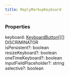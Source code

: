 ```yaml
---
title: ReplyMarkupKeyboard
---
```


### Properties

<div class="flex flex-col gap-3"><div><div class="flex gap-2"><div class="font-mono p" id="p_keyboard" data-anchor><span class="font-bold">keyboard</span><span class="opacity-50">:</span> <a href="/gh/types/keyboardbutton"  >KeyboardButton</a><span class="opacity-50">[]</span><span class="opacity-50">[]</span></div><div class="flex items-center"><div class="bg-dbt px-1.5 rounded-md select-none text-fgt text-[10px]">DISCRIMINATOR</div></div></div></div><div><div class="flex gap-2"><div class="font-mono p" id="p_isPersistent" data-anchor><span class="font-bold">isPersistent</span><span class="opacity-50"><span title="Optional" class="cursor-help">?</span>:</span> <span>boolean</span></div></div></div><div><div class="flex gap-2"><div class="font-mono p" id="p_resizeKeyboard" data-anchor><span class="font-bold">resizeKeyboard</span><span class="opacity-50"><span title="Optional" class="cursor-help">?</span>:</span> <span>boolean</span></div></div></div><div><div class="flex gap-2"><div class="font-mono p" id="p_oneTimeKeyboard" data-anchor><span class="font-bold">oneTimeKeyboard</span><span class="opacity-50"><span title="Optional" class="cursor-help">?</span>:</span> <span>boolean</span></div></div></div><div><div class="flex gap-2"><div class="font-mono p" id="p_inputFieldPlaceholder" data-anchor><span class="font-bold">inputFieldPlaceholder</span><span class="opacity-50"><span title="Optional" class="cursor-help">?</span>:</span> <span>string</span></div></div></div><div><div class="flex gap-2"><div class="font-mono p" id="p_selective" data-anchor><span class="font-bold">selective</span><span class="opacity-50"><span title="Optional" class="cursor-help">?</span>:</span> <span>boolean</span></div></div></div></div>

